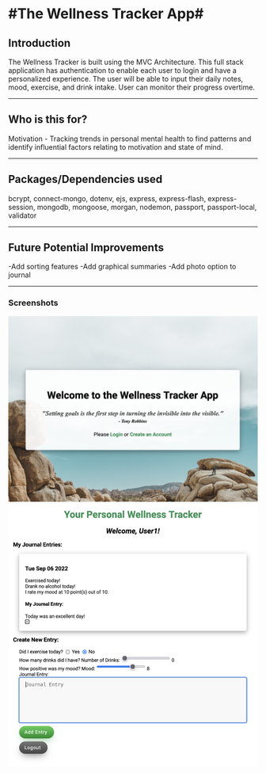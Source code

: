 #The Wellness Tracker App#
===

## Introduction

The Wellness Tracker is built using the MVC Architecture. This full stack application has authentication to enable each user to login and have a personalized experience. The user will be able to input their daily notes, mood, exercise, and drink intake. User can monitor their progress overtime. 

---

## Who is this for?

Motivation - Tracking trends in personal mental health to find patterns and identify influential factors relating to motivation and state of mind.

---

## Packages/Dependencies used

bcrypt, connect-mongo, dotenv, ejs, express, express-flash, express-session, mongodb, mongoose, morgan, nodemon, passport, passport-local, validator

---

## Future Potential Improvements

  -Add sorting features
  -Add graphical summaries
  -Add photo option to journal

---

### Screenshots

![screenshot1.png](./screenshot1.png)
![screenshot2.png](./screenshot2.png)

